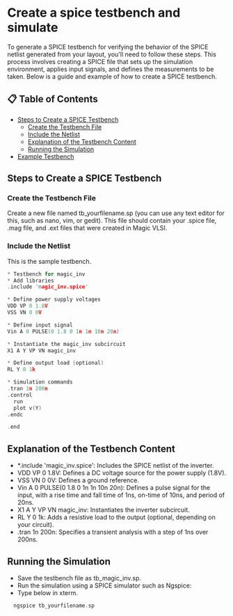 # Create a spice testbench and simulate
To generate a SPICE testbench for verifying the behavior of the SPICE netlist generated from your layout, you'll need to follow these steps. This process involves creating a SPICE file that sets up the simulation environment, applies input signals, and defines the measurements to be taken. Below is a guide and example of how to create a SPICE testbench.

## 📋 Table of Contents
- [Steps to Create a SPICE Testbench](#stepstocreateaspicetestbench)
   - [Create the Testbench File](#createthetestbenchfile)
   - [Include the Netlist](#includethenetlist)
   - [Explanation of the Testbench Content](#explanationofthetestbenchcontent)
   - [Running the Simulation](#runningthesimulation)
- [Example Testbench](#exampletestbench)


## Steps to Create a SPICE Testbench

### Create the Testbench File
Create a new file named tb_yourfilename.sp (you can use any text editor for this, such as nano, vim, or gedit). This file should contain your .spice file, .mag file, and .ext files that were created in Magic VLSI.

### Include the Netlist
This is the sample testbench.

```c
* Testbench for magic_inv
* Add libraries
.include 'magic_inv.spice'

* Define power supply voltages
VDD VP 0 1.8V
VSS VN 0 0V

* Define input signal
Vin A 0 PULSE(0 1.8 0 1n 1n 10n 20n) 

* Instantiate the magic_inv subcircuit
X1 A Y VP VN magic_inv

* Define output load (optional)
RL Y 0 1k

* Simulation commands
.tran 1n 200n
.control
  run
  plot v(Y)
.endc

.end

```

## Explanation of the Testbench Content
- *.include 'magic_inv.spice': Includes the SPICE netlist of the inverter.
- VDD VP 0 1.8V: Defines a DC voltage source for the power supply (1.8V).
- VSS VN 0 0V: Defines a ground reference.
- Vin A 0 PULSE(0 1.8 0 1n 1n 10n 20n): Defines a pulse signal for the input, with a rise time and fall time of 1ns, on-time of 10ns, and period of 20ns.
- X1 A Y VP VN magic_inv: Instantiates the inverter subcircuit.
- RL Y 0 1k: Adds a resistive load to the output (optional, depending on your circuit).
- .tran 1n 200n: Specifies a transient analysis with a step of 1ns over 200ns.

## Running the Simulation
- Save the testbench file as tb_magic_inv.sp.
- Run the simulation using a SPICE simulator such as Ngspice:
- Type below in xterm.

```c
  ngspice tb_yourfilename.sp
```


